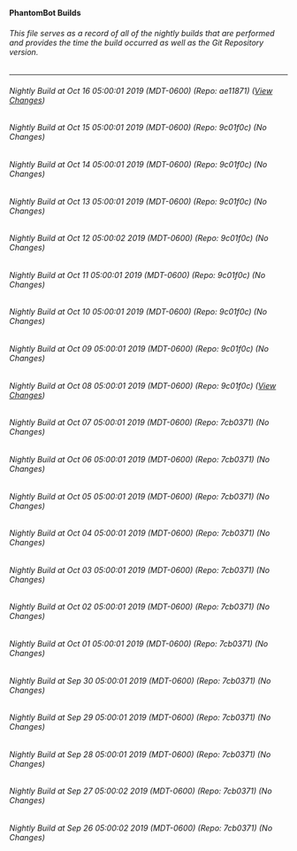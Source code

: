 **PhantomBot Builds**

###### This file serves as a record of all of the nightly builds that are performed and provides the time the build occurred as well as the Git Repository version.
-------------------------------------------------------------------------------------------------------------
###### Nightly Build at Oct 16 05:00:01 2019 (MDT-0600) (Repo: ae11871) ([View Changes](https://github.com/PhantomBot/PhantomBot/compare/9c01f0c...ae11871))
###### Nightly Build at Oct 15 05:00:01 2019 (MDT-0600) (Repo: 9c01f0c) (No Changes)
###### Nightly Build at Oct 14 05:00:01 2019 (MDT-0600) (Repo: 9c01f0c) (No Changes)
###### Nightly Build at Oct 13 05:00:01 2019 (MDT-0600) (Repo: 9c01f0c) (No Changes)
###### Nightly Build at Oct 12 05:00:02 2019 (MDT-0600) (Repo: 9c01f0c) (No Changes)
###### Nightly Build at Oct 11 05:00:01 2019 (MDT-0600) (Repo: 9c01f0c) (No Changes)
###### Nightly Build at Oct 10 05:00:01 2019 (MDT-0600) (Repo: 9c01f0c) (No Changes)
###### Nightly Build at Oct 09 05:00:01 2019 (MDT-0600) (Repo: 9c01f0c) (No Changes)
###### Nightly Build at Oct 08 05:00:01 2019 (MDT-0600) (Repo: 9c01f0c) ([View Changes](https://github.com/PhantomBot/PhantomBot/compare/7cb0371...9c01f0c))
###### Nightly Build at Oct 07 05:00:01 2019 (MDT-0600) (Repo: 7cb0371) (No Changes)
###### Nightly Build at Oct 06 05:00:01 2019 (MDT-0600) (Repo: 7cb0371) (No Changes)
###### Nightly Build at Oct 05 05:00:01 2019 (MDT-0600) (Repo: 7cb0371) (No Changes)
###### Nightly Build at Oct 04 05:00:01 2019 (MDT-0600) (Repo: 7cb0371) (No Changes)
###### Nightly Build at Oct 03 05:00:01 2019 (MDT-0600) (Repo: 7cb0371) (No Changes)
###### Nightly Build at Oct 02 05:00:01 2019 (MDT-0600) (Repo: 7cb0371) (No Changes)
###### Nightly Build at Oct 01 05:00:01 2019 (MDT-0600) (Repo: 7cb0371) (No Changes)
###### Nightly Build at Sep 30 05:00:01 2019 (MDT-0600) (Repo: 7cb0371) (No Changes)
###### Nightly Build at Sep 29 05:00:01 2019 (MDT-0600) (Repo: 7cb0371) (No Changes)
###### Nightly Build at Sep 28 05:00:01 2019 (MDT-0600) (Repo: 7cb0371) (No Changes)
###### Nightly Build at Sep 27 05:00:02 2019 (MDT-0600) (Repo: 7cb0371) (No Changes)
###### Nightly Build at Sep 26 05:00:02 2019 (MDT-0600) (Repo: 7cb0371) (No Changes)
